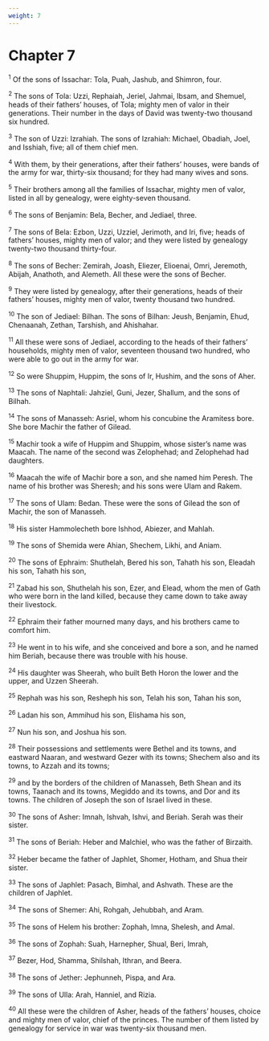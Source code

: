 ```yaml
---
weight: 7
---
```


# Chapter 7

<sup>1</sup> Of the sons of Issachar: Tola, Puah, Jashub, and Shimron, four. 

<sup>2</sup> The sons of Tola: Uzzi, Rephaiah, Jeriel, Jahmai, Ibsam, and Shemuel, heads of their fathers’ houses, of Tola; mighty men of valor in their generations. Their number in the days of David was twenty-two thousand six hundred. 

<sup>3</sup> The son of Uzzi: Izrahiah. The sons of Izrahiah: Michael, Obadiah, Joel, and Isshiah, five; all of them chief men. 

<sup>4</sup> With them, by their generations, after their fathers’ houses, were bands of the army for war, thirty-six thousand; for they had many wives and sons. 

<sup>5</sup> Their brothers among all the families of Issachar, mighty men of valor, listed in all by genealogy, were eighty-seven thousand. 

<sup>6</sup> The sons of Benjamin: Bela, Becher, and Jediael, three. 

<sup>7</sup> The sons of Bela: Ezbon, Uzzi, Uzziel, Jerimoth, and Iri, five; heads of fathers’ houses, mighty men of valor; and they were listed by genealogy twenty-two thousand thirty-four. 

<sup>8</sup> The sons of Becher: Zemirah, Joash, Eliezer, Elioenai, Omri, Jeremoth, Abijah, Anathoth, and Alemeth. All these were the sons of Becher. 

<sup>9</sup> They were listed by genealogy, after their generations, heads of their fathers’ houses, mighty men of valor, twenty thousand two hundred. 

<sup>10</sup> The son of Jediael: Bilhan. The sons of Bilhan: Jeush, Benjamin, Ehud, Chenaanah, Zethan, Tarshish, and Ahishahar. 

<sup>11</sup> All these were sons of Jediael, according to the heads of their fathers’ households, mighty men of valor, seventeen thousand two hundred, who were able to go out in the army for war. 

<sup>12</sup> So were Shuppim, Huppim, the sons of Ir, Hushim, and the sons of Aher. 

<sup>13</sup> The sons of Naphtali: Jahziel, Guni, Jezer, Shallum, and the sons of Bilhah. 

<sup>14</sup> The sons of Manasseh: Asriel, whom his concubine the Aramitess bore. She bore Machir the father of Gilead. 

<sup>15</sup> Machir took a wife of Huppim and Shuppim, whose sister’s name was Maacah. The name of the second was Zelophehad; and Zelophehad had daughters. 

<sup>16</sup> Maacah the wife of Machir bore a son, and she named him Peresh. The name of his brother was Sheresh; and his sons were Ulam and Rakem. 

<sup>17</sup> The sons of Ulam: Bedan. These were the sons of Gilead the son of Machir, the son of Manasseh. 

<sup>18</sup> His sister Hammolecheth bore Ishhod, Abiezer, and Mahlah. 

<sup>19</sup> The sons of Shemida were Ahian, Shechem, Likhi, and Aniam. 

<sup>20</sup> The sons of Ephraim: Shuthelah, Bered his son, Tahath his son, Eleadah his son, Tahath his son, 

<sup>21</sup> Zabad his son, Shuthelah his son, Ezer, and Elead, whom the men of Gath who were born in the land killed, because they came down to take away their livestock. 

<sup>22</sup> Ephraim their father mourned many days, and his brothers came to comfort him. 

<sup>23</sup> He went in to his wife, and she conceived and bore a son, and he named him Beriah, because there was trouble with his house. 

<sup>24</sup> His daughter was Sheerah, who built Beth Horon the lower and the upper, and Uzzen Sheerah. 

<sup>25</sup> Rephah was his son, Resheph his son, Telah his son, Tahan his son, 

<sup>26</sup> Ladan his son, Ammihud his son, Elishama his son, 

<sup>27</sup> Nun his son, and Joshua his son. 

<sup>28</sup> Their possessions and settlements were Bethel and its towns, and eastward Naaran, and westward Gezer with its towns; Shechem also and its towns, to Azzah and its towns; 

<sup>29</sup> and by the borders of the children of Manasseh, Beth Shean and its towns, Taanach and its towns, Megiddo and its towns, and Dor and its towns. The children of Joseph the son of Israel lived in these. 

<sup>30</sup> The sons of Asher: Imnah, Ishvah, Ishvi, and Beriah. Serah was their sister. 

<sup>31</sup> The sons of Beriah: Heber and Malchiel, who was the father of Birzaith. 

<sup>32</sup> Heber became the father of Japhlet, Shomer, Hotham, and Shua their sister. 

<sup>33</sup> The sons of Japhlet: Pasach, Bimhal, and Ashvath. These are the children of Japhlet. 

<sup>34</sup> The sons of Shemer: Ahi, Rohgah, Jehubbah, and Aram. 

<sup>35</sup> The sons of Helem his brother: Zophah, Imna, Shelesh, and Amal. 

<sup>36</sup> The sons of Zophah: Suah, Harnepher, Shual, Beri, Imrah, 

<sup>37</sup> Bezer, Hod, Shamma, Shilshah, Ithran, and Beera. 

<sup>38</sup> The sons of Jether: Jephunneh, Pispa, and Ara. 

<sup>39</sup> The sons of Ulla: Arah, Hanniel, and Rizia. 

<sup>40</sup> All these were the children of Asher, heads of the fathers’ houses, choice and mighty men of valor, chief of the princes. The number of them listed by genealogy for service in war was twenty-six thousand men. 


